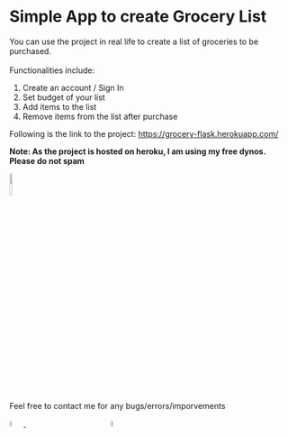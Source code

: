 # Simple App to create Grocery List

You can use the project in real life to create a list of groceries to be purchased.
<br><br>
Functionalities include: 
<ol>
  <li>Create an account / Sign In</li>
  <li>Set budget of your list</li>
  <li>Add items to the list</li>
  <li>Remove items from the list after purchase</li>
</ol>

Following is the link to the project:
https://grocery-flask.herokuapp.com/

<b>Note: As the project is hosted on heroku, I am using my free dynos. <br>Please do not spam</br></b>

<img src="https://media.giphy.com/media/4tSHBpzJw7R3rrKUeo/giphy.gif" width="10%">

Feel free to contact me for any bugs/errors/imporvements

<a href="https://www.linkedin.com/in/dhruvang-gondalia/">
<img src="https://cdn.jsdelivr.net/gh/devicons/devicon/icons/linkedin/linkedin-original.svg" width="5%" style="max-width: 100%;">
</a> 

<a href="https://twitter.com/davidlorenzo_47">
<img src="https://cdn.jsdelivr.net/gh/devicons/devicon/icons/twitter/twitter-original.svg" width="5%" style="max-width: 100%;margin-left: 30%;">  
</a>
